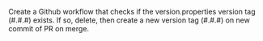 Create a Github workflow that checks if the version.properties version tag (#.#.#) exists. If so, delete, then create a new version tag (#.#.#) on new commit of PR on merge.
